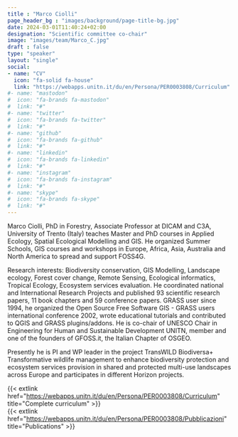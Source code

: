 ```yaml
---
title : "Marco Ciolli"
page_header_bg : "images/background/page-title-bg.jpg"
date: 2024-03-01T11:40:24+02:00
designation: "Scientific committee co-chair"
image: "images/team/Marco_C.jpg"
draft : false
type: "speaker"
layout: "single"
social:
- name: "CV"
  icon: "fa-solid fa-house"
  link: "https://webapps.unitn.it/du/en/Persona/PER0003808/Curriculum"
#- name: "mastodon"
#  icon: "fa-brands fa-mastodon"
#  link: "#"
#- name: "twitter"
#  icon: "fa-brands fa-twitter"
#  link: "#"
#- name: "github"
#  icon: "fa-brands fa-github"
#  link: "#"
#- name: "linkedin"
#  icon: "fa-brands fa-linkedin"
#  link: "#"
#- name: "instagram"
#  icon: "fa-brands fa-instagram"
#  link: "#"
#- name: "skype"
#  icon: "fa-brands fa-skype"
#  link: "#"
---
```


Marco Ciolli, PhD in Forestry, Associate Professor at DICAM and C3A, University of Trento (Italy) teaches Master and PhD courses in Applied Ecology, Spatial Ecological Modelling and GIS. He organized Summer Schools, GIS courses and workshops in Europe, Africa, Asia, Australia and North America to spread and support FOSS4G.  

Research interests: Biodiversity conservation, GIS Modelling, Landscape ecology, Forest cover change, Remote Sensing, Ecological informatics, Tropical Ecology, Ecosystem services evaluation. He coordinated national and International Research Projects and published 93 scientific research papers, 11 book chapters and 59 conference papers. GRASS user since 1994, he organized the Open Source Free Software GIS - GRASS users international conference 2002, wrote educational tutorials and contributed to QGIS and GRASS plugins/addons. He is co-chair of UNESCO Chair in Engineering for Human and Sustainable Development UNITN, member and one of the founders of GFOSS.it, the Italian Chapter of OSGEO.  

Presently he is PI and WP leader in the project TransWILD Biodiversa+ Transformative wildlife management to enhance biodiversity protection and ecosystem services provision in shared and protected multi-use landscapes across Europe and participates in different Horizon projects.  

{{< extlink href="https://webapps.unitn.it/du/en/Persona/PER0003808/Curriculum" title="Complete curriculum" >}}  
{{< extlink href="https://webapps.unitn.it/du/en/Persona/PER0003808/Pubblicazioni" title="Publications" >}}
